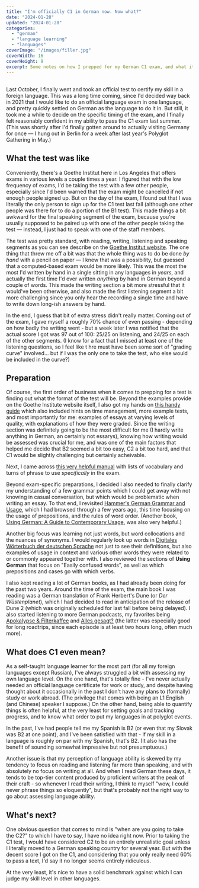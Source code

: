 ```yaml
---
title: "I'm officially C1 in German now. Now what?"
date: "2024-01-28"
updated: "2024-01-28"
categories: 
  - "german"
  - "language learning"
  - "languages"
coverImage: "/images/filler.jpg"
coverWidth: 16
coverHeight: 9
excerpt: Some notes on how I prepped for my German C1 exam, and what it means for my overall language learning situation.
---
```


##

Last October, I finally went and took an official test to certify my skill in a foreign language. This was a long time coming, since I'd decided way back in 2021 that I would like to do an official language exam in one language, and pretty quickly settled on German as the language to do it in. But still, it took me a while to decide on the specific timing of the exam, and I finally felt reasonably confident in my ability to pass the C1 exam last summer. (This was shortly after I'd finally gotten around to actually visiting Germany for once — I hung out in Berlin for a week after last year's Polyglot Gathering in May.)

## What the test was like

Conveniently, there's a Goethe Institut here in Los Angeles that offers exams in various levels a couple times a year. I figured that with the low frequency of exams, I'd be taking the test with a few other people, especially since I'd been warned that the exam might be cancelled if not enough people signed up. But on the day of the exam, I found out that I was literally the only person to sign up for the C1 test last fall (although one other people was there for to do a portion of the B1 test). This made things a bit awkward for the final speaking segment of the exam, because you're usually supposed to be paired up with one of the other people taking the test — instead, I just had to speak with one of the staff members.

The test was pretty standard, with reading, writing, listening and speaking segments as you can see describe on the <a href="https://bfu.goethe.de/c1mod/" target="_blank">Goethe Institut website</a>. The one thing that threw me off a bit was that the whole thing was to do be done *by hand* with a pencil on paper — I knew that was a possibility, but guessed that a computed-based exam would be more likely. This was the most the most I'd written by hand in a single sitting in any languages in *years*, and actually the first time I'd ever written *anything* by hand in German beyond a couple of words. This made the writing section a bit more stressful that it would've been otherwise, and also made the first listening segment a bit more challenging since you only hear the recording a single time and have to write down long-ish answers by hand. 

In the end, I guess that bit of extra stress didn't really matter. Coming out of the exam, I gave myself a roughly 70% chance of even passing - depending on how badly the writing went - but a week later I was notified that the actual score I got was 97 out of 100: 25/25 on listening, and 24/25 on each of the other segments. (I know for a fact that I missed at least one of the listening questions, so I feel like t hre must have been some sort of "grading curve" involved... but if I was the only one to take the test, who else would be included in the curve?)


## Preparation

Of course, the first order of business when it comes to prepping for a test is finding out what the format of the test will be. Beyond the examples provide on the Goethe Institute website itself, I also got my hands on <a href="https://www.amazon.de/Prüfungstraining-DaF-Goethe-Zertifikat-Mittelstufenprüfung-Übungsbuch/dp/3060205310" target="_blank">this handy guide</a> which also included hints on time management, more example tests, and most importantly for me: examples of essays at varying levels of quality, with explanations of how they were graded. Since the writing section was definitely going to be the most difficult for me (I hardly write anything in German, an certainly not essarys), knowing how writing would be assessed was crucial for me, and was one of the main factors that helped me decide that B2 seemed a bit too easy, C2 a bit too hard, and that C1 would be slightly challenging but certainly acheivable.

Next, I came across <a href="https://www.amazon.com/universale-Wortschatz-DSH-Prüfung-Test-DaF-Goethe-ebook/dp/B086BSBT2F/ref=sr_1_9?qid=1698605167&refinements=p_27%3AIhor+Kolesnykov&s=books&sr=1-9&fbclid=IwAR0SI5eRH757-UOCW3oMekgBKCuR7ig7nPSNUiUZd5cLdq_oMgfUOTfd-38" target="_blank">this very helpful manual</a> with lists of vocabulary and turns of phrase to use *specifically* in the exam.

Beyond exam-specific preparations, I decided I also needed to finally clarify my understanding of a few grammar points which I could get away with not knowing in casual conversation, but which would be problematic when writing an essay. To that end, I revisited <a href="https://www.amazon.com/Hammers-Grammar-Routledge-Reference-Grammars-dp-0367150263/dp/0367150263/ref=dp_ob_title_bk?fbclid=IwAR0yq34pwfCSsNmyrtTyzglQHWN4pVs0npVHXgl9J5-RHxGXvnROvZxFMCg" target="_blank">Hammer's German Grammar and Usage</a>, which I had browsed through a few years ago, this time focusing on the usage of prepositions, and the rules of word order. (Another book, <a href="https://www.amazon.com/Using-German-Guide-Contemporary-Usage/dp/0521530008" target="_blank">Using German: A Guide to Contemporary Usage</a>, was also very helpful.)

Another big focus was learning not just words, but word collocations and the nuances of synonyms. I would regularly look up words in <a href="https://www.dwds.de" target="_blank">Digitales Wörterbuch der deutschen Sprache</a> not just to see their definitions, but also examples of usage in context and various other words they were related to or commonly appeared together with. I also reviewed the sections of **Using German** that focus on "Easily confused words", as well as which prepositions and cases go with which verbs. 

I also kept reading a lot of German books, as I had already been doing for the past two years. Around the time of the exam, the main book I was reading was a German translation of Frank Herbert's Dune (or *Der Wüstenplanet*), which I had decided to read in anticipation of the release of Dune 2 (which was originally scheduled for last fall before being delayed). I also started listening to more German podcasts, my favorites being <a href="https://apokalypse-und-filterkaffee.podigee.io" target="_blank">Apokalypse & Filterkaffee</a> and <a href="https://www.zeit.de/serie/alles-gesagt" target="_blank">Alles gesagt?</a> (the latter was especially good for long roadtrips, since each episode is at least two hours long, often much more).

## What does C1 even mean?

As a self-taught language learner for the most part (for all my foreign languages except Russian), I've always struggled a bit with assessing my own language level. On the one hand, that's totally fine - I've never actually needed an official language certificate for work or study, and despite having thought about it occasionally in the past I don't have any plans to (formally) study or work abroad. (The privilege that comes with being an L1 English (and Chinese) speaker I suppose.) On the other hand, being able to quantify things is often helpful, at the very least for setting goals and tracking progress, and to know what order to put my languages in at polyglot events.

In the past, I've had people tell me my Spanish is B2 (or even that my Slovak was B2 at one point), and I've been satisfied with that - if my skill in a language is roughly on par with my Spanish, that's B2. (It also has the benefit of sounding somewhat impressive but not presumptuous.)

Another issue is that my perception of language ability is skewed by my tendency to focus on reading and listening far more than speaking, and with absolutely no focus on writing at all. And when I read German these days, it tends to be top-tier content produced by proficient writers at the peak of their craft - so whenever I read their writing, I think to myself "wow, I could never phrase things so eloquently", but that's probably not the right way to go about assessing language ability.

## What's next?

One obvious question that comes to mind is "when are you going to take the C2?" to which I have to say, I have no idea right now. Prior to taking the C1 test, I would have considered C2 to be an entirely unrealistic goal unless I literally moved to a German speaking country for several year. But with the decent score I got on the C1, and considering that you only really need 60% to pass a text, I'd say it no longer seems entirely ridiculous.

At the very least, it's nice to have a solid benchmark against which I can judge my skill level in other languages. 